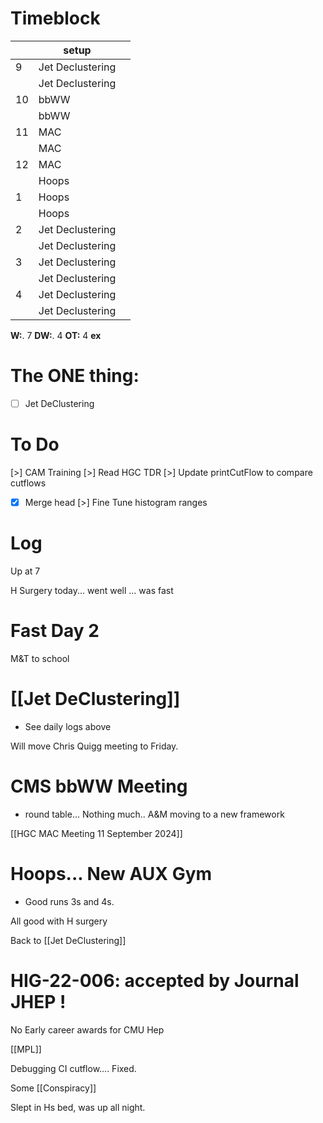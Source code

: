 # Timeblock

|     | setup            |     |
| --- | ---------------- | --- |
| 9   | Jet Declustering |     |
|     | Jet Declustering |     |
| 10  | bbWW             |     |
|     | bbWW             |     |
| 11  | MAC              |     |
|     | MAC              |     |
| 12  | MAC              |     |
|     | Hoops            |     |
| 1   | Hoops            |     |
|     | Hoops            |     |
| 2   | Jet Declustering |     |
|     | Jet Declustering |     |
| 3   | Jet Declustering |     |
|     | Jet Declustering |     |
| 4   | Jet Declustering |     |
|     | Jet Declustering |     |

**W:**. 7
**DW:**. 4
**OT:** 4
**ex** 

# The ONE thing: 
- [ ] Jet DeClustering


# To Do
[>] CAM Training
[>] Read HGC TDR
[>] Update printCutFlow to compare cutflows
- [x] Merge head
[>] Fine Tune histogram ranges



# Log

Up at 7 

H Surgery today... went well ... was fast 

# Fast Day 2

M&T to school

# [[Jet DeClustering]]
- See daily logs above

Will move Chris Quigg meeting to Friday.

# CMS bbWW Meeting
- round table... Nothing much.. A&M moving to a new framework

[[HGC MAC Meeting 11 September 2024]]

# Hoops... New AUX Gym 
- Good runs 3s and 4s. 

All good with H surgery

Back to [[Jet DeClustering]]

# HIG-22-006: accepted by Journal JHEP !

No Early career awards for CMU Hep

[[MPL]]

Debugging CI cutflow.... Fixed.

Some [[Conspiracy]]

Slept in Hs bed, was up all night. 




